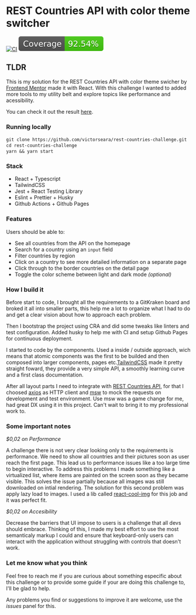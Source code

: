 # REST Countries API with color theme switcher

[![CI](https://github.com/victorseara/countries-rest-api-with-theme-switcher/actions/workflows/main.yml/badge.svg)](https://github.com/victorseara/countries-rest-api-with-theme-switcher/actions/workflows/main.yml) ![COVERAGE](./coverage/badge.svg)

## TLDR

This is my solution for the REST Countries API with color theme swicher by [Frontend Mentor](https://www.frontendmentor.io/challenges/rest-countries-api-with-color-theme-switcher-5cacc469fec04111f7b848ca) made it with React. With this challenge I wanted to added more tools to my utility belt and explore topics like performance and acessibility.

You can check it out the result [here](https://victorseara.github.io/rest-countries-challenge).

### Running locally

```
git clone https://github.com/victorseara/rest-countries-challenge.git
cd rest-countries-challenge
yarn && yarn start
```

### Stack

- React + Typescript
- TailwindCSS
- Jest + React Testing Library
- Eslint + Prettier + Husky
- Github Actions + Github Pages

### Features

Users should be able to:

- See all countries from the API on the homepage
- Search for a country using an `input` field
- Filter countries by region
- Click on a country to see more detailed information on a separate page
- Click through to the border countries on the detail page
- Toggle the color scheme between light and dark mode _(optional)_

### How I build it

Before start to code, I brought all the requirements to a GitKraken board and broked it all into smaller parts, this help me a lot to organize what I had to do and get a clear vision about how to approach each problem.

Then I bootstrap the project using CRA and did some tweaks like linters and test configuration. Added husky to help me with CI and setup Github Pages for continuous deployment.

I started to code by the components. Used a inside / outside approach, wich means that atomic components was the first to be builded and then composed into larger components, pages etc.[TailwindCSS](https://github.com/tailwindlabs/tailwindcss) made it pretty straight foward, they provide a very simple API, a smoothly learning curve and a first class documentation.

After all layout parts I need to integrate with [REST Countries API](https://restcountries.eu/), for that I choosed [axios](https://github.com/axios/axios) as HTTP client and [msw](https://github.com/mswjs/msw) to mock the requests on development and test environment. Use msw was a game change for me, had great DX using it in this project. Can't wait to bring it to my professional work to.

### Some important notes

_$0,02 on Performance_

A challenge there is not very clear looking only to the requirements is performance. We need to show all countries and their pictures soon as user reach the first page. This lead us to performance issues like a too large time to begin interactive. To address this problems I made something like a virtualized list, where items are painted on the screen soon as they became visible. This solves the issue partially because all images was still downloaded on intial rendering. The solution for this second problem was apply lazy load to images. I used a lib called [react-cool-img](https://github.com/wellyshen/react-cool-img) for this job and it was perfect fit.

_$0,02 on Accesibility_

Decrease the barriers that UI impose to users is a challenge that all devs should embrace. Thinking of this, I made my best effort to use the most semanticaly markup I could and ensure that keyboard-only users can interact with the application without struggling with controls that doesn't work.

### Let me know what you think

Feel free to reach me if you are curious about something especific about this challenge or to provide some guide if your are doing this challenge to, I'll be glad to help.

Any problems you find or suggestions to improve it are welcome, use the _issues_ panel for this.
